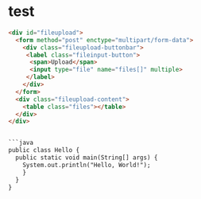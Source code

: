 test
====

```html
<div id="fileupload">
  <form method="post" enctype="multipart/form-data">
    <div class="fileupload-buttonbar">
     <label class="fileinput-button">
      <span>Upload</span>
      <input type="file" name="files[]" multiple>
     </label>
    </div>
  </form>
  <div class="fileupload-content">
    <table class="files"></table>
  </div>
</div>


```java
public class Hello {
  public static void main(String[] args) {
    System.out.println("Hello, World!");
    }
  }
}

